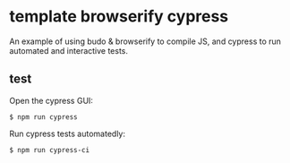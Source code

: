 # template browserify cypress
An example of using budo & browserify to compile JS, and cypress to run automated and interactive tests.

## test
Open the cypress GUI:

    $ npm run cypress

Run cypress tests automatedly:

    $ npm run cypress-ci
    


